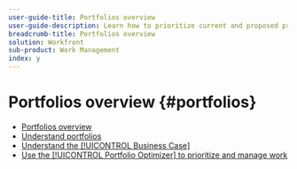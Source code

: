 ```yaml
---
user-guide-title: Portfolios overview
user-guide-description: Learn how to prioritize current and proposed projects based on their cost, value, risk, and alignment to your organizations goals.
breadcrumb-title: Portfolios overview
solution: Workfront
sub-product: Work Management
index: y
---
```



# Portfolios overview {#portfolios}

+ [Portfolios overview](overview.md)
+ [Understand portfolios](https://experienceleague.adobe.com/en/docs/workfront-learn/tutorials-workfront/manage-work/portfolios/overview-of-adobe-workfront-portfolios)
+ [Understand the [!UICONTROL Business Case]](https://experienceleague.adobe.com/en/docs/workfront-learn/tutorials-workfront/manage-work/portfolios/introduction-to-the-business-case)
+ [Use the [!UICONTROL Portfolio Optimizer] to prioritize and manage work](https://experienceleague.adobe.com/en/docs/workfront-learn/tutorials-workfront/manage-work/portfolios/prioritize-and-manage-work-with-portfolios)

